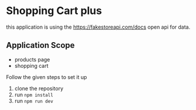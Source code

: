 # Shopping Cart plus

this application is using the https://fakestoreapi.com/docs open api for data.

## Application Scope
- products page
- shopping cart 

Follow the given steps to set it up

1. clone the repository 
2. run `npm install`
3. run `npm run dev`
